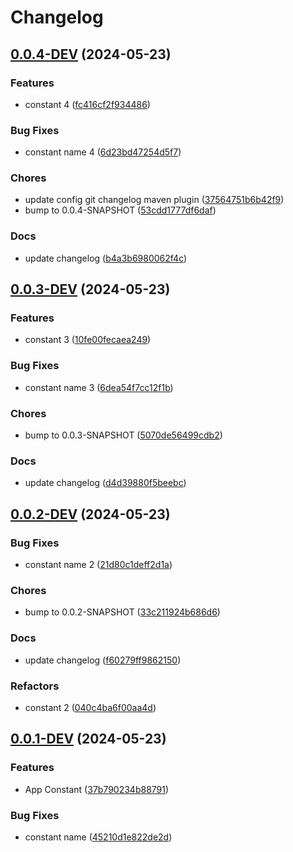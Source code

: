 # Changelog

## [0.0.4-DEV](https://github.com/klapertart/sample-app-gitbranching/releases/tag/0.0.4-DEV) (2024-05-23)



### Features

-  constant 4 ([fc416cf2f934486](https://github.com/klapertart/sample-app-gitbranching/commit//fc416cf2f934486))


### Bug Fixes

-  constant name 4 ([6d23bd47254d5f7](https://github.com/klapertart/sample-app-gitbranching/commit//6d23bd47254d5f7))

### Chores

-  update config git changelog maven plugin ([37564751b6b42f9](https://github.com/klapertart/sample-app-gitbranching/commit//37564751b6b42f9))
-  bump to 0.0.4-SNAPSHOT ([53cdd1777df6daf](https://github.com/klapertart/sample-app-gitbranching/commit//53cdd1777df6daf))

### Docs

-  update changelog ([b4a3b6980062f4c](https://github.com/klapertart/sample-app-gitbranching/commit//b4a3b6980062f4c))


## [0.0.3-DEV](https://github.com/klapertart/sample-app-gitbranching/releases/tag/0.0.3-DEV) (2024-05-23)



### Features

-  constant 3 ([10fe00fecaea249](https://github.com/klapertart/sample-app-gitbranching/commit//10fe00fecaea249))


### Bug Fixes

-  constant name 3 ([6dea54f7cc12f1b](https://github.com/klapertart/sample-app-gitbranching/commit//6dea54f7cc12f1b))

### Chores

-  bump to 0.0.3-SNAPSHOT ([5070de56499cdb2](https://github.com/klapertart/sample-app-gitbranching/commit//5070de56499cdb2))

### Docs

-  update changelog ([d4d39880f5beebc](https://github.com/klapertart/sample-app-gitbranching/commit//d4d39880f5beebc))


## [0.0.2-DEV](https://github.com/klapertart/sample-app-gitbranching/releases/tag/0.0.2-DEV) (2024-05-23)





### Bug Fixes

-  constant name 2 ([21d80c1deff2d1a](https://github.com/klapertart/sample-app-gitbranching/commit//21d80c1deff2d1a))

### Chores

-  bump to 0.0.2-SNAPSHOT ([33c211924b686d6](https://github.com/klapertart/sample-app-gitbranching/commit//33c211924b686d6))

### Docs

-  update changelog ([f60279ff9862150](https://github.com/klapertart/sample-app-gitbranching/commit//f60279ff9862150))

### Refactors

-  constant 2 ([040c4ba6f00aa4d](https://github.com/klapertart/sample-app-gitbranching/commit//040c4ba6f00aa4d))

## [0.0.1-DEV](https://github.com/klapertart/sample-app-gitbranching/releases/tag/0.0.1-DEV) (2024-05-23)



### Features

-  App Constant ([37b790234b88791](https://github.com/klapertart/sample-app-gitbranching/commit//37b790234b88791))


### Bug Fixes

-  constant name ([45210d1e822de2d](https://github.com/klapertart/sample-app-gitbranching/commit//45210d1e822de2d))




